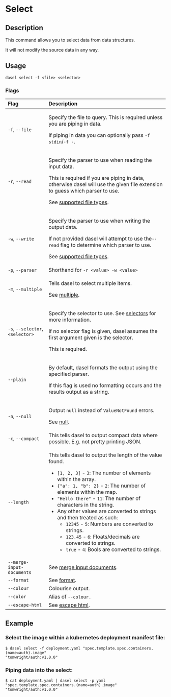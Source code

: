 # Select

## Description

This command allows you to select data from data structures.

It will not modify the source data in any way.

## Usage

```shell
dasel select -f <file> <selector>
```

### Flags

<table>
  <thead>
    <tr>
      <th style="text-align:left">Flag</th>
      <th style="text-align:left">Description</th>
    </tr>
  </thead>
  <tbody>
    <tr>
      <td style="text-align:left"><code>-f</code>, <code>--file</code>
      </td>
      <td style="text-align:left">
        <p>Specify the file to query. This is required unless you are piping in data.</p>
        <p>If piping in data you can optionally pass <code>-f stdin</code>/<code>-f -</code>.</p>
      </td>
    </tr>
    <tr>
      <td style="text-align:left"><code>-r</code>, <code>--read</code>
      </td>
      <td style="text-align:left">
        <p>Specify the parser to use when reading the input data.</p>
        <p>This is required if you are piping in data, otherwise dasel will use the
          given file extension to guess which parser to use.</p>
        <p>See <a href="supported-file-types.md">supported file types</a>.</p>
      </td>
    </tr>
    <tr>
      <td style="text-align:left"><code>-w</code>, <code>--write</code>
      </td>
      <td style="text-align:left">
        <p>Specify the parser to use when writing the output data.</p>
        <p>If not provided dasel will attempt to use the<code>--read</code> flag to
          determine which parser to use.</p>
        <p>See <a href="supported-file-types.md">supported file types</a>.</p>
      </td>
    </tr>
    <tr>
      <td style="text-align:left"><code>-p</code>, <code>--parser</code>
      </td>
      <td style="text-align:left">Shorthand for <code>-r &lt;value&gt; -w &lt;value&gt;</code>
      </td>
    </tr>
    <tr>
      <td style="text-align:left"><code>-m</code>, <code>--multiple</code>
      </td>
      <td style="text-align:left">
        <p>Tells dasel to select multiple items.</p>
        <p>See <a href="flags/multiple.md">multiple</a>.</p>
      </td>
    </tr>
    <tr>
      <td style="text-align:left"><code>-s</code>, <code>--selector</code>, <code>&lt;selector&gt;</code>
      </td>
      <td style="text-align:left">
        <p>Specify the selector to use. See <a href="../selectors/introduction.md">selectors</a> for
          more information.</p>
        <p>If no selector flag is given, dasel assumes the first argument given is
          the selector.</p>
        <p>This is required.</p>
      </td>
    </tr>
    <tr>
      <td style="text-align:left"><code>--plain</code>
      </td>
      <td style="text-align:left">
        <p>By default, dasel formats the output using the specified parser.</p>
        <p>If this flag is used no formatting occurs and the results output as a
          string.</p>
      </td>
    </tr>
    <tr>
      <td style="text-align:left"><code>-n</code>, <code>--null</code>
      </td>
      <td style="text-align:left">
        <p>Output <code>null</code> instead of <code>ValueNotFound</code> errors.</p>
        <p>See <a href="flags/null.md">null</a>.</p>
      </td>
    </tr>
    <tr>
      <td style="text-align:left"><code>-c</code>, <code>--compact</code>
      </td>
      <td style="text-align:left">This tells dasel to output compact data where possible. E.g. not pretty
        printing JSON.</td>
    </tr>
    <tr>
      <td style="text-align:left"><code>--length</code>
      </td>
      <td style="text-align:left">
        <p>This tells dasel to output the length of the value found.</p>
        <ul>
          <li><code>[1, 2, 3]</code> - <code>3</code>: The number of elements within the
            array.</li>
          <li><code>{&quot;a&quot;: 1, &quot;b&quot;: 2}</code> - <code>2</code>: The
            number of elements within the map.</li>
          <li><code>&quot;Hello there&quot;</code> - <code>11</code>: The number of characters
            in the string.</li>
          <li>Any other values are converted to strings and then treated as such:
            <ul>
              <li><code>12345</code> - <code>5</code>: Numbers are converted to strings.</li>
              <li><code>123.45</code> - <code>6</code>: Floats/decimals are converted to strings.</li>
              <li><code>true</code> - <code>4</code>: Bools are converted to strings.</li>
            </ul>
          </li>
        </ul>
      </td>
    </tr>
    <tr>
      <td style="text-align:left"><code>--merge-input-documents</code>
      </td>
      <td style="text-align:left">See <a href="flags/merge-input-documents.md">merge input documents</a>.</td>
    </tr>
    <tr>
      <td style="text-align:left"><code>--format</code>
      </td>
      <td style="text-align:left">See <a href="flags/format.md">format</a>.</td>
    </tr>
    <tr>
      <td style="text-align:left"><code>--colour</code>
      </td>
      <td style="text-align:left">Colourise output.</td>
    </tr>
    <tr>
      <td style="text-align:left"><code>--color</code>
      </td>
      <td style="text-align:left">Alias of <code>--colour.</code>
      </td>
    </tr>
    <tr>
      <td style="text-align:left"><code>--escape-html</code>
      </td>
      <td style="text-align:left">See <a href="flags/escape-html.md">escape html</a>.</td>
    </tr>
  </tbody>
</table>

## Example

### **Select the image within a kubernetes deployment manifest file:**

```text
$ dasel select -f deployment.yaml "spec.template.spec.containers.(name=auth).image"
"tomwright/auth:v1.0.0"
```

### **Piping data into the select:**

```text
$ cat deployment.yaml | dasel select -p yaml "spec.template.spec.containers.(name=auth).image"
"tomwright/auth:v1.0.0"
```
